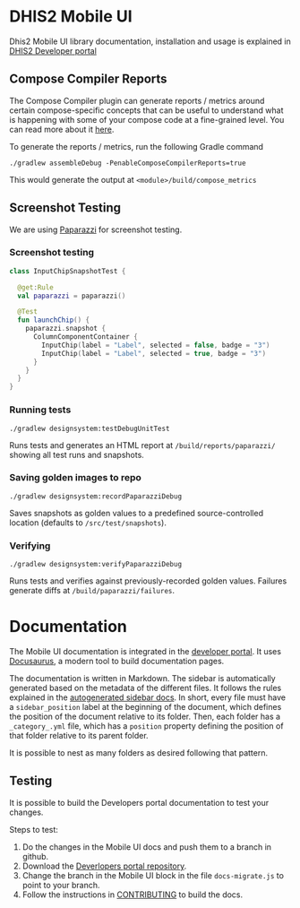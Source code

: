 # DHIS2 Mobile UI

Dhis2 Mobile UI library documentation, installation and usage is explained in [DHIS2 Developer portal](https://developers.dhis2.org/docs/mobile/mobile-ui/overview)

## Compose Compiler Reports

The Compose Compiler plugin can generate reports / metrics around certain compose-specific concepts
that can be useful to understand what is happening with some of your compose code at a fine-grained
level.
You can read more about
it [here](https://github.com/androidx/androidx/blob/androidx-main/compose/compiler/design/compiler-metrics.md).

To generate the reports / metrics, run the following Gradle command

```shell
./gradlew assembleDebug -PenableComposeCompilerReports=true
```

This would generate the output at `<module>/build/compose_metrics`

## Screenshot Testing

We are using [Paparazzi](https://cashapp.github.io/paparazzi/) for screenshot testing.

### Screenshot testing

```kotlin
class InputChipSnapshotTest {

  @get:Rule
  val paparazzi = paparazzi()

  @Test
  fun launchChip() {
    paparazzi.snapshot {
      ColumnComponentContainer {
        InputChip(label = "Label", selected = false, badge = "3")
        InputChip(label = "Label", selected = true, badge = "3")
      }
    }
  }
}
```

### Running tests

`./gradlew designsystem:testDebugUnitTest`

Runs tests and generates an HTML report at `/build/reports/paparazzi/` showing all test runs
and snapshots.

### Saving golden images to repo

`./gradlew designsystem:recordPaparazziDebug`

Saves snapshots as golden values to a predefined source-controlled location (defaults to
`/src/test/snapshots`).

### Verifying

`./gradlew designsystem:verifyPaparazziDebug`

Runs tests and verifies against previously-recorded golden values. Failures generate diffs at
`/build/paparazzi/failures`.

# Documentation

The Mobile UI documentation is integrated in the [developer portal](https://developers.dhis2.org/). It 
uses [Docusaurus](https://docusaurus.io), a modern tool to build documentation pages.

The documentation is written in Markdown. The sidebar is automatically generated based on the metadata 
of the different files. It follows the rules explained in the [autogenerated sidebar docs](https://docusaurus.io/docs/next/sidebar/autogenerated#autogenerated-sidebar-metadata). 
In short, every file must have a `sidebar_position` label at the beginning of the document, which 
defines the position of the document relative to its folder. Then, each folder has a `_category_.yml` 
file, which has a `position` property defining the position of that folder relative to its parent folder.

It is possible to nest as many folders as desired following that pattern.

## Testing

It is possible to build the Developers portal documentation to test your changes.

Steps to test:
1. Do the changes in the Mobile UI docs and push them to a branch in github.
2. Download the [Deverlopers portal repository](https://github.com/dhis2/developer-portal).
3. Change the branch in the Mobile UI block in the file `docs-migrate.js` to point to your branch.
4. Follow the instructions in [CONTRIBUTING](https://github.com/dhis2/developer-portal/blob/main/CONTRIBUTING.md) 
to build the docs.

